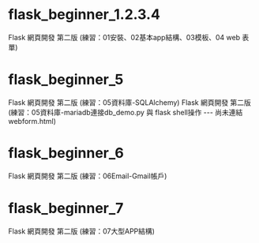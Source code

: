 ﻿# flask_beginner_1.2.3.4
Flask 網頁開發 第二版 (練習：01安裝、02基本app結構、03模板、04 web 表單)

# flask_beginner_5
Flask 網頁開發 第二版 (練習：05資料庫-SQLAlchemy)
Flask 網頁開發 第二版 (練習：05資料庫-mariadb連接db_demo.py 與 flask shell操作 --- 尚未連結 webform.html)

# flask_beginner_6
Flask 網頁開發 第二版 (練習：06Email-Gmail帳戶)

# flask_beginner_7
Flask 網頁開發 第二版 (練習：07大型APP結構)